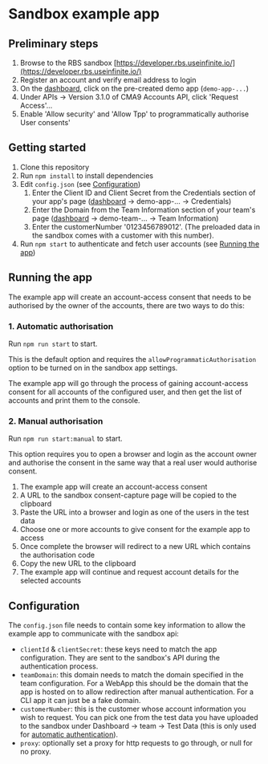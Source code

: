 # Sandbox example app

## Preliminary steps

1. Browse to the RBS sandbox [https://developer.rbs.useinfinite.io/](https://developer.rbs.useinfinite.io/)
2. Register an account and verify email address to login
3. On the [dashboard](https://developer.rbs.useinfinite.io/dashboard), click on the pre-created demo app (`demo-app-...`)
4. Under APIs -> Version 3.1.0 of CMA9 Accounts API, click 'Request Access'...
5. Enable 'Allow <reduced> security' and 'Allow Tpp' to programmatically authorise User consents'

## Getting started

1. Clone this repository
2. Run `npm install` to install dependencies
3. Edit `config.json` (see [Configuration](#configuration))
	1. Enter the Client ID and Client Secret from the Credentials section of your app's page ([dashboard](https://developer.rbs.useinfinite.io/dashboard) -> demo-app-... -> Credentials)
	2. Enter the Domain from the Team Information section of your team's page ([dashboard](https://developer.rbs.useinfinite.io/dashboard) -> demo-team-... -> Team Information)
	3. Enter the customerNumber '0123456789012'. (The preloaded data in the sandbox comes with a customer with this number).
4. Run `npm start` to authenticate and fetch user accounts (see [Running the app](#running-the-app))

## Running the app

The example app will create an account-access consent that needs to be authorised by the owner of the accounts, there are two ways to do this:

### 1. Automatic authorisation

Run `npm run start` to start.

This is the default option and requires the `allowProgrammaticAuthorisation` option to be turned on in the sandbox app settings.

The example app will go through the process of gaining account-access consent for all accounts of the configured user, and then get the list of accounts and print them to the console.

### 2. Manual authorisation

Run `npm run start:manual` to start.

This option requires you to open a browser and login as the account owner and authorise the consent in the same way that a real user would authorise consent.

1. The example app will create an account-access consent
2. A URL to the sandbox consent-capture page will be copied to the clipboard
3. Paste the URL into a browser and login as one of the users in the test data
4. Choose one or more accounts to give consent for the example app to access
5. Once complete the browser will redirect to a new URL which contains the authorisation code
6. Copy the new URL to the clipboard
7. The example app will continue and request account details for the selected accounts

## Configuration

The `config.json` file needs to contain some key information to allow the example app to communicate with the sandbox api:

* `clientId` & `clientSecret`: these keys need to match the app configuration. They are sent to the sandbox's API during the authentication process.
* `teamDomain`: this domain needs to match the domain specified in the team configuration. For a WebApp this should be the domain that the app is hosted on to allow redirection after manual authentication. For a CLI app it can just be a fake domain.
* `customerNumber`: this is the customer whose account information you wish to request. You can pick one from the test data you have uploaded to the sandbox under Dashboard -> team -> Test Data (this is only used for [automatic authentication](#1-automatic-authorisation)).
* `proxy`: optionally set a proxy for http requests to go through, or null for no proxy. 
